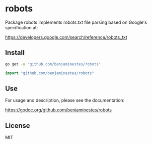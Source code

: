 # robots

Package robots implements robots.txt file parsing based on Google's
specification at:

https://developers.google.com/search/reference/robots_txt

## Install

```sh
go get -u "github.com/benjaminestes/robots"
```

```go
import "github.com/benjaminestes/robots"
```

## Use

For usage and description, please see the documentation:

https://godoc.org/github.com/benjaminestes/robots

## License

MIT
